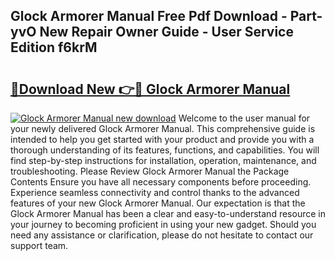 ## Glock Armorer Manual Free Pdf Download - Part-yvO New Repair Owner Guide - User Service Edition f6krM

# <h2><a href="http://bc29157.oget.top/?id=Glock+Armorer+Manual">🔗Download New 👉🔴 Glock Armorer Manual</a></h2>

[![Glock Armorer Manual new download](https://i.imgur.com/5g1atiW.png)](http://bc29157.oget.top/?id=Glock+Armorer+Manual)
Welcome to the user manual for your newly delivered Glock Armorer Manual. This comprehensive guide is intended to help you get started with your product and provide you with a thorough understanding of its features, functions, and capabilities. You will find step-by-step instructions for installation, operation, maintenance, and troubleshooting. Please Review Glock Armorer Manual the Package Contents Ensure you have all necessary components before proceeding. Experience seamless connectivity and control thanks to the advanced features of your new Glock Armorer Manual. Our expectation is that the Glock Armorer Manual has been a clear and easy-to-understand resource in your journey to becoming proficient in using your new gadget. Should you need any assistance or clarification, please do not hesitate to contact our support team.

